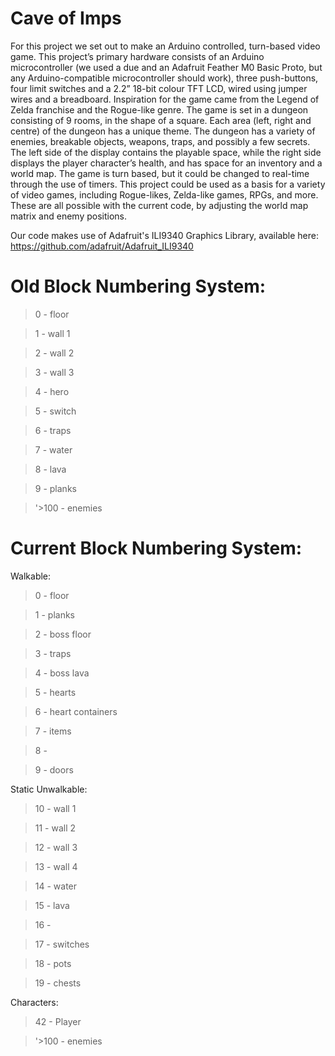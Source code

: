 # Cave of Imps

For this project we set out to make an Arduino controlled, turn-based video game. This project’s primary hardware consists of an Arduino microcontroller (we used a due and an Adafruit Feather M0 Basic Proto, but any Arduino-compatible microcontroller should work), three push-buttons, four limit switches and a 2.2” 18-bit colour TFT LCD, wired using jumper wires and a breadboard. Inspiration for the game came from the  Legend of Zelda franchise and the Rogue-like genre.
The game is set in a dungeon consisting of 9 rooms, in the shape of a square. Each area (left, right and centre) of the dungeon has a unique theme. The dungeon has a variety of enemies, breakable objects, weapons, traps, and possibly a few secrets. The left side of the display contains the playable space, while the right side displays the player character’s health, and has space for an inventory and a world map. The game is turn based, but it could be changed to real-time through the use of timers.
This project could be used as a basis for a variety of video games, including Rogue-likes, Zelda-like games, RPGs, and more.  These are all possible with the current code, by adjusting the world map matrix and enemy positions.

Our code makes use of Adafruit's ILI9340 Graphics Library, available here: https://github.com/adafruit/Adafruit_ILI9340

# Old Block Numbering System:

>0 - floor

>1 - wall 1

>2 - wall 2

>3 - wall 3

>4 - hero

>5 - switch

>6 - traps

>7 - water

>8 - lava

>9 - planks

>'>100 - enemies



# Current Block Numbering System:

Walkable:

  >0 - floor
	
  >1 - planks
	
  >2 - boss floor
	
  >3 - traps
	
  >4 - boss lava
	
  >5 - hearts
	
  >6 - heart containers
	
  >7 - items
	
  >8 - 
	
  >9 - doors


Static Unwalkable:
	
  >10 - wall 1 
	
  >11 - wall 2

  >12 - wall 3
	
  >13 - wall 4
	
  >14 - water
	
  >15 - lava
	
  >16 - 
	
  >17 - switches
	
  >18 - pots
	
  >19 - chests


Characters:
  >42 - Player

  >'>100 - enemies
